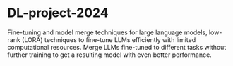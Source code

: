 # DL-project-2024
Fine-tuning and model merge techniques for large language models,  low-rank (LORA) techniques to fine-tune LLMs efficiently with limited computational resources. Merge LLMs fine-tuned to different tasks without further training to get a resulting model with even better performance.
